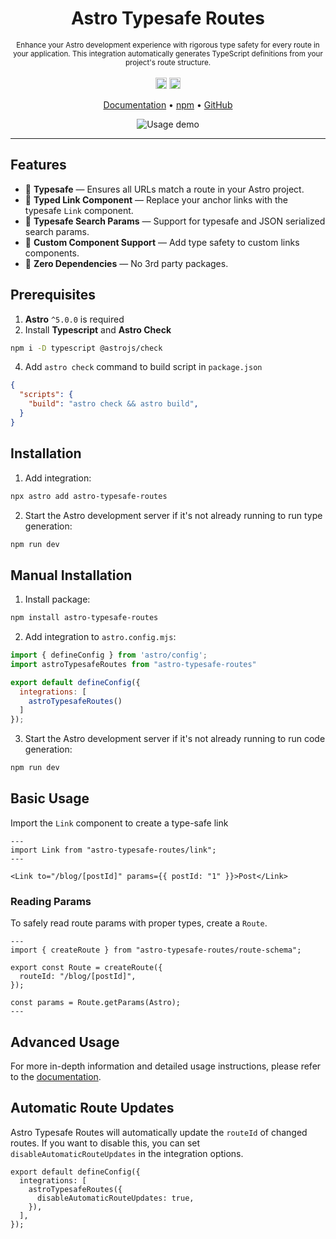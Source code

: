 <h1 align="center">Astro Typesafe Routes</h1>
<p align="center">
  <sub>Enhance your Astro development experience with rigorous type safety for every route in your application. This integration automatically generates TypeScript definitions from your project's route structure.
  </sub>
  <br />
  <br />
  <a href="https://www.npmjs.com/package/astro-typesafe-routes"><img src="https://badge.fury.io/js/astro-typesafe-routes.svg?icon=si%3Anpm" alt="npm version" height="18"></a>
  <a href="/LICENSE"><img src="https://img.shields.io/badge/License-MIT-blue" height="18" /></a>
</p>

<p align="center">
  <a href="https://astro-typesafe-routes-docs.vercel.app/">Documentation</a>
  •
  <a href="https://www.npmjs.com/package/astro-typesafe-routes">npm</a>
  •
  <a href="https://github.com/feelixe/astro-typesafe-routes">GitHub</a>
</p>

<div align="center">
  <img src="https://i.ibb.co/g3k4NfN/ezgif-4-b7d48fa603.gif" alt="Usage demo">
</div>

---


## Features
* 🛟 **Typesafe** — Ensures all URLs match a route in your Astro project.
* 🔗 **Typed Link Component** — Replace your anchor links with the typesafe `Link` component.
* 🔎 **Typesafe Search Params** — Support for typesafe and JSON serialized search params.
* 🧩 **Custom Component Support** — Add type safety to custom links components.
* 🤸 **Zero Dependencies** — No 3rd party packages.

## Prerequisites
1. **Astro** `^5.0.0` is required
2. Install **Typescript** and **Astro Check**
```bash
npm i -D typescript @astrojs/check
```
4. Add `astro check` command to build script in `package.json`
```json
{
  "scripts": {
    "build": "astro check && astro build",
  }
}
```

## Installation
1. Add integration:
```bash
npx astro add astro-typesafe-routes
```
2. Start the Astro development server if it's not already running to run type generation:
```bash
npm run dev
```

## Manual Installation
1. Install package:
```sh
npm install astro-typesafe-routes
```
2. Add integration to `astro.config.mjs`:
```javascript
import { defineConfig } from 'astro/config';
import astroTypesafeRoutes from "astro-typesafe-routes"

export default defineConfig({
  integrations: [
    astroTypesafeRoutes()
  ]
});
```
3. Start the Astro development server if it's not already running to run code generation:
```bash
npm run dev
```
## Basic Usage
Import the `Link` component to create a type-safe link
```tsx
---
import Link from "astro-typesafe-routes/link";
---

<Link to="/blog/[postId]" params={{ postId: "1" }}>Post</Link>
```

### Reading Params
To safely read route params with proper types, create a `Route`.
```tsx
---
import { createRoute } from "astro-typesafe-routes/route-schema";

export const Route = createRoute({
  routeId: "/blog/[postId]",
});

const params = Route.getParams(Astro);
---
```

## Advanced Usage
For more in-depth information and detailed usage instructions, please refer to the [documentation](https://astro-typesafe-routes-docs.vercel.app/).

## Automatic Route Updates
Astro Typesafe Routes will automatically update the `routeId` of changed routes. If you want to disable this, you can set `disableAutomaticRouteUpdates` in the integration options.
```tsx
export default defineConfig({
  integrations: [
    astroTypesafeRoutes({
      disableAutomaticRouteUpdates: true,
    }),
  ],
});
```
